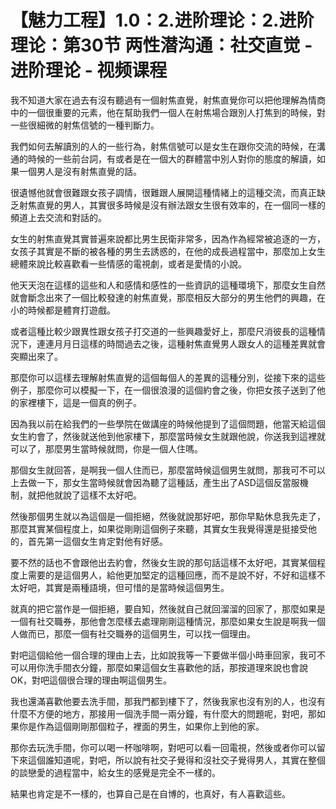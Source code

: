 # 【魅力工程】1.0：2.进阶理论：2.进阶理论：第30节 两性潜沟通：社交直觉 - 进阶理论 - 视频课程

我不知道大家在過去有沒有聽過有一個射焦直覺，射焦直覺你可以把他理解為情商中的一個很重要的元素，他在幫助我們一個人在射焦場合跟別人打焦到的時候，對一些很細微的射焦信號的一種判斷力。

我們如何去解讀別的人的一些行為，射焦信號可以是女生在跟你交流的時候，在溝通的時候的一些前台詞，有或者是在一個大的群體當中別人對你的態度的解讀，如果一個男人是沒有射焦直覺的話。

很遺憾他就會很難跟女孩子調情，很難跟人展開這種情緒上的這種交流，而真正缺乏射焦直覺的男人，其實很多時候是沒有辦法跟女生很有效率的，在一個同一樣的頻道上去交流和對話的。

女生的射焦直覺其實普遍來說都比男生民衛非常多，因為作為經常被追逐的一方，女孩子其實是不斷的被各種的男生去誘惑的，在他的成長過程當中，那麼加上女生總體來說比較喜歡看一些情感的電視劇，或者是愛情的小說。

他天天泡在這樣的這些和人和感情和感性的一些資訊的這種環境下，那麼女生自然就會斷念出來了一個比較發達的射焦直覺，那麼相反大部分的男生他們的興趣，在小的時候都是體育打遊戲。

或者這種比較少跟異性跟女孩子打交道的一些興趣愛好上，那麼尺消彼長的這種情況下，連連月月日這樣的時間過去之後，這種射焦直覺男人跟女人的這種差異就會突顯出來了。

那麼你可以這樣去理解射焦直覺的這個每個人的差異的這種分別，從接下來的這些例子，那麼你可以模擬一下，在一個很浪漫的這個約會之後，你把女孩子送到了他的家裡樓下，這是一個真的例子。

因為我以前在給我們的一些學院在做講座的時候他提到了這個問題，他當天給這個女生約會了，然後就送他到他家樓下，那麼當時候女生就跟他說，你送我到這裡就可以了，那麼男生當時候就問，你是一個人住嗎。

那個女生就回答，是啊我一個人住而已，那麼當時候這個男生就問，那我可不可以上去做一下，那女生當時候就會因為聽了這種話，產生出了ASD這個反當服機制，就把他就說了這樣不太好吧。

然後那個男生就以為這個是一個拒絕，然後就說那好吧，那你早點休息我先走了，那麼其實某個程度上，如果從剛剛這個例子來聽，其實女生我覺得還是挺接受他的，首先第一這個女生肯定對他有好感。

要不然的話也不會跟他出去約會，然後女生說的那句話這樣不太好吧，其實某個程度上需要的是這個男人，給他更加堅定的這種回應，而不是說不好，不好和這樣不太好吧，其實是兩種語境，但可惜的是當時候這個男生。

就真的把它當作是一個拒絕，要自知，然後就自己就回溜溜的回家了，那麼如果是一個有社交職券，那他會怎麼樣去處理剛剛這種情況，那麼如果女生說是啊我一個人做而已，那麼一個有社交職券的這個男生，可以找一個理由。

對吧這個給他一個合理的理由上去，比如說我等一下要做半個小時車回家，我可不可以用你洗手間衣分鐘，那麼如果這個女生喜歡他的話，那按道理來說也會說OK，對吧這個很合理的理由啊這個男生。

我也還滿喜歡他要去洗手間，那我門都到樓下了，然後我家也沒有別的人，也沒有什麼不方便的地方，那接用一個洗手間一兩分鐘，有什麼大的問題呢，對吧，那如果你是作為這個剛剛那個粒子，裡面的男生，如果你上到他的家。

那你去玩洗手間，你可以喝一杯咖啡啊，對吧可以看一回電視，然後或者你可以留下來這個誰知道呢，對吧，所以說有社交子覺得和沒社交子覺得男人，其實在整個的談戀愛的過程當中，給女生的感覺是完全不一樣的。

結果也肯定是不一樣的，也算自己是在自博的，也真好，有人喜歡這些。